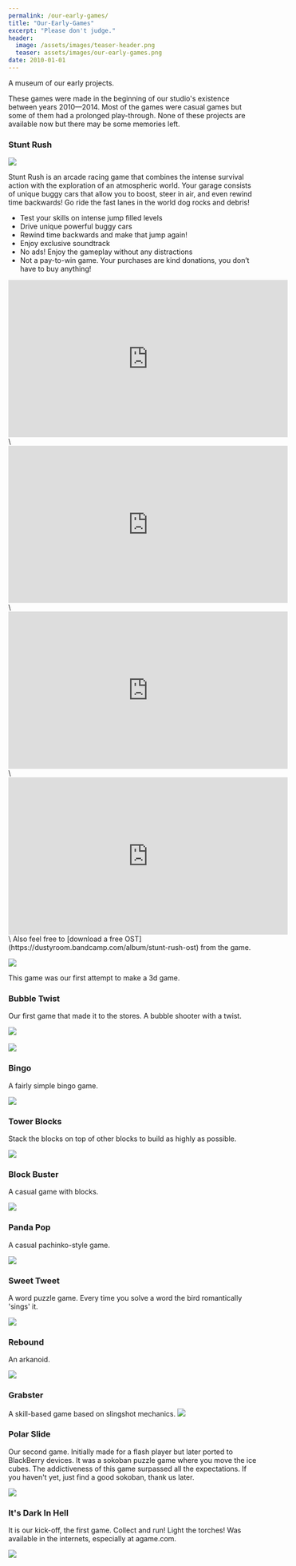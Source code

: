 ```yaml
---
permalink: /our-early-games/
title: "Our-Early-Games"
excerpt: "Please don't judge."
header:
  image: /assets/images/teaser-header.png
  teaser: assets/images/our-early-games.png
date: 2010-01-01
---
```


A museum of our early projects.  

These games were made in the beginning of our studio's existence between years 2010—2014. Most of the games were casual games but some of them had a prolonged play-through. None of these projects are available now but there may be some memories left.

### Stunt Rush

![](/assets/images/early-games/stunt_rush_website_pic.png)  

Stunt Rush is an arcade racing game that combines the intense survival action with the exploration of an atmospheric world. Your garage consists of unique buggy cars that allow you to boost, steer in air, and even rewind time backwards! Go ride the fast lanes in the world dog rocks and debris!  

  * Test your skills on intense jump filled levels
  * Drive unique powerful buggy cars
  * Rewind time backwards and make that jump again!
  * Enjoy exclusive soundtrack
  * No ads! Enjoy the gameplay without any distractions
  * Not a pay-to-win game. Your purchases are kind donations, you don’t have to buy anything!  

<iframe width="560" height="315" src="https://www.youtube.com/embed/vcEcihRuEx4" title="YouTube video player" frameborder="0" allow="accelerometer; autoplay; clipboard-write; encrypted-media; gyroscope; picture-in-picture" allowfullscreen></iframe>  
\
<iframe width="560" height="315" src="https://www.youtube.com/embed/qHBhlbhcJ4k" title="YouTube video player" frameborder="0" allow="accelerometer; autoplay; clipboard-write; encrypted-media; gyroscope; picture-in-picture" allowfullscreen></iframe>
\
<iframe width="560" height="315" src="https://www.youtube.com/embed/DzY1_FejezY" title="YouTube video player" frameborder="0" allow="accelerometer; autoplay; clipboard-write; encrypted-media; gyroscope; picture-in-picture" allowfullscreen></iframe>
\
<iframe width="560" height="315" src="https://www.youtube.com/embed/1HQjah1Ms3s" title="YouTube video player" frameborder="0" allow="accelerometer; autoplay; clipboard-write; encrypted-media; gyroscope; picture-in-picture" allowfullscreen></iframe>
\
Also feel free to [download a free OST](https://dustyroom.bandcamp.com/album/stunt-rush-ost) from the game.  

![](/assets/images/early-games/stunt_rush-music_cover.jpg)  

This game was our first attempt to make a 3d game.

### Bubble Twist
Our first game that made it to the stores. A bubble shooter with a twist.  

![](/assets/images/early-games/bubbletwist_thumb1.png)  
\
![](/assets/images/early-games/bubbletwist_page_img.png)  

### Bingo

A fairly simple bingo game.  

![](/assets/images/early-games/bingo-game-pic.png)

### Tower Blocks

Stack the blocks on top of other blocks to build as highly as possible.  

![](/assets/images/early-games/towerblocks_thumb1.png)

### Block Buster

A casual game with blocks.  

![](/assets/images/early-games/blockbuster_thumb1.png)

### Panda Pop

A casual pachinko-style game.  

![](/assets/images/early-games/pandapop_thumb1.png)

### Sweet Tweet

A word puzzle game. Every time you solve a word the bird romantically 'sings' it.  

![](/assets/images/early-games/sweettweet_thumb1.png)

### Rebound

An arkanoid.  

![](/assets/images/early-games/rebound_thumb1.png)

### Grabster

A skill-based game based on slingshot mechanics.
![](/assets/images/early-games/grabster_thumb2.png)

### Polar Slide

Our second game. Initially made for a flash player but later ported to BlackBerry devices. It was a sokoban puzzle game where you move the ice cubes. The addictiveness of this game surpassed all the expectations. If you haven't yet, just find a good sokoban, thank us later.  

![](/assets/images/early-games/polarslide_thumb1.png)  

### It's Dark In Hell

It is our kick-off, the first game. Collect and run! Light the torches! Was available in the internets, especially at agame.com.

![](/assets/images/early-games/itsdarkinhell_thumb1.png)  

